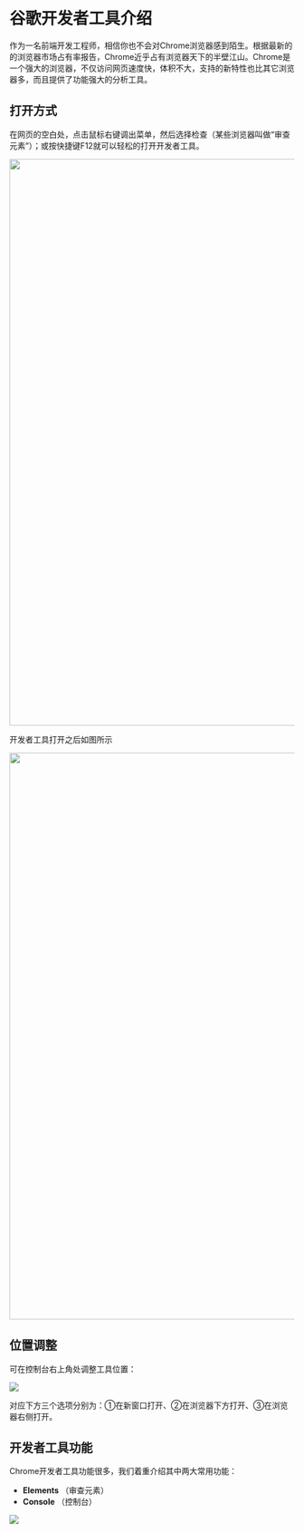 # 谷歌开发者工具介绍
作为一名前端开发工程师，相信你也不会对Chrome浏览器感到陌生。根据最新的的浏览器市场占有率报告，Chrome近乎占有浏览器天下的半壁江山。Chrome是一个强大的浏览器，不仅访问网页速度快，体积不大，支持的新特性也比其它浏览器多，而且提供了功能强大的分析工具。


## 打开方式
在网页的空白处，点击鼠标右键调出菜单，然后选择检查（某些浏览器叫做“审查元素”）；或按快捷键F12就可以轻松的打开开发者工具。

<img src="assets/001/chrome_open.png" width="1000"/>

开发者工具打开之后如图所示

<img src="assets/001/chrome_all.png" width="1000"/>


## 位置调整
可在控制台右上角处调整工具位置：

<img src="assets/001/chrome_wz.png"/>

对应下方三个选项分别为：①在新窗口打开、②在浏览器下方打开、③在浏览器右侧打开。


## 开发者工具功能
Chrome开发者工具功能很多，我们着重介绍其中两大常用功能：
* **Elements**    （审查元素）
* **Console**   （控制台）

<img src="assets/001/chrome_menu.png"/>
